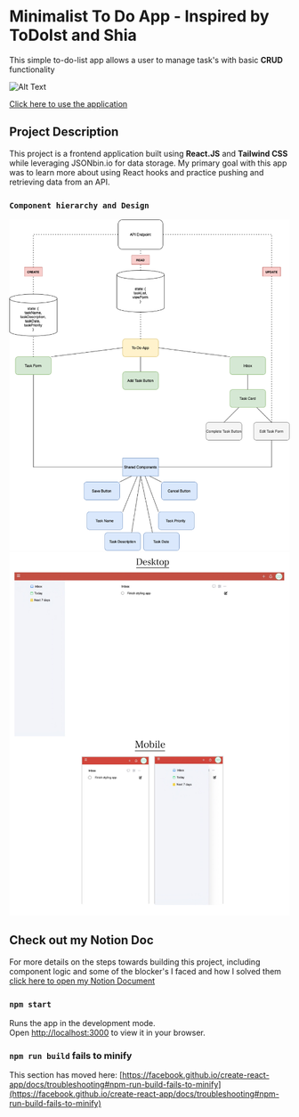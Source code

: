 # Minimalist To Do App - Inspired by ToDoIst and Shia 
This simple to-do-list app allows a user to manage task's with basic **CRUD** functionality

![Alt Text](https://media.giphy.com/media/GcSqyYa2aF8dy/giphy.gif)

[Click here to use the application](https://just-do-it-6wsb.vercel.app)

## Project Description
This project is a frontend application built using **React.JS** and **Tailwind CSS** while leveraging JSONbin.io for data storage. My primary goal with this app was to learn more about using React hooks and practice pushing and retrieving data from an API. 


### `Component hierarchy and Design`

<img src="images/to-do-list-architecture.png"> 
<img src="images/JustDoIt.jpg">

## Check out my Notion Doc
For more details on the steps towards building this project, including component logic and some of the blocker's I faced and how I solved them [click here to open my Notion Document](https://www.notion.so/To-Do-List-App-3617375c1a5048f396fb2ccc0c3e3e02)

### `npm start`

Runs the app in the development mode.\
Open [http://localhost:3000](http://localhost:3000) to view it in your browser.

### `npm run build` fails to minify

This section has moved here: [https://facebook.github.io/create-react-app/docs/troubleshooting#npm-run-build-fails-to-minify](https://facebook.github.io/create-react-app/docs/troubleshooting#npm-run-build-fails-to-minify)
